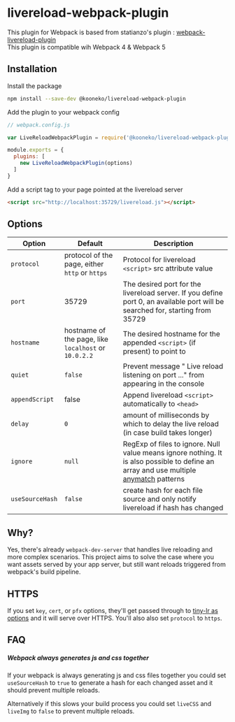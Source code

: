 # livereload-webpack-plugin

This plugin for Webpack is based from statianzo's plugin : [webpack-livereload-plugin](https://github.com/statianzo/webpack-livereload-plugin)  
This plugin is compatible wih Webpack 4 & Webpack 5

## Installation

Install the package

```sh
npm install --save-dev @kooneko/livereload-webpack-plugin
```

Add the plugin to your webpack config

```js
// webpack.config.js

var LiveReloadWebpackPlugin = require('@kooneko/livereload-webpack-plugin');

module.exports = {
  plugins: [
    new LiveReloadWebpackPlugin(options)
  ]
}
```

Add a script tag to your page pointed at the livereload server

```html
<script src="http://localhost:35729/livereload.js"></script>
```


## Options

| Option | Default | Description |
| --- | --- | --- |
| `protocol` | protocol of the page, either `http` or `https` | Protocol for livereload `<script>` src attribute value |
| `port` | 35729 | The desired port for the livereload server. If you define port 0, an available port will be searched for, starting from 35729 |
| `hostname` | hostname of the page, like `localhost` or `10.0.2.2` | The desired hostname for the appended `<script>` (if present) to point to |
| `quiet` | `false` | Prevent message " Live reload listening on port ..." from appearing in the console |
| `appendScript` | false | Append livereload `<script>` automatically to `<head>` |
| `delay` | `0` | amount of milliseconds by which to delay the live reload (in case build takes longer) |
| `ignore` | `null` | RegExp of files to ignore. Null value means ignore nothing. It is also possible to define an array and use multiple [anymatch](https://github.com/micromatch/anymatch) patterns |
| `useSourceHash` | `false` | create hash for each file source and only notify livereload if hash has changed |

## Why?

Yes, there's already `webpack-dev-server` that handles live reloading
and more complex scenarios. This project aims to solve the case where
you want assets served by your app server, but still want reloads
triggered from webpack's build pipeline.

## HTTPS

If you set `key`, `cert`, or `pfx` options, they'll get passed through to
[tiny-lr as options](https://github.com/mklabs/tiny-lr#options) and it will
serve over HTTPS. You'll also also set `protocol` to `https`.

## FAQ

##### Webpack always generates js and css together

If your webpack is always generating js and css files together you could set 
`useSourceHash` to `true` to generate a hash for each changed asset and it 
should prevent multiple reloads. 

Alternatively if this slows your build process you could set `liveCSS` 
and `liveImg` to `false` to prevent multiple reloads.